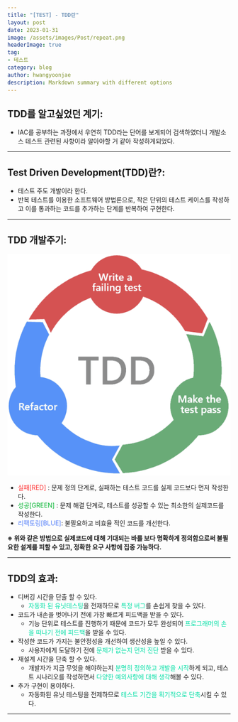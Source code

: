 ```yaml
---
title: "[TEST] - TDD란"
layout: post
date: 2023-01-31
image: /assets/images/Post/repeat.png
headerImage: true
tag:
- 테스트
category: blog
author: hwangyoonjae
description: Markdown summary with different options
---
```


## TDD를 알고싶었던 계기:
- IAC를 공부하는 과정에서 우연히 TDD라는 단어를 보게되어 검색하였더니 개발소스 테스트 관련된 사항이라 알아야할 거 같아 작성하게되었다.

* * *

## Test Driven Development(TDD)란?:
- 테스트 주도 개발이라 한다.
- 반복 테스트를 이용한 소프트웨어 방법론으로, 작은 단위의 테스트 케이스를 작성하고 이를 통과하는 코드를 추가하는 단계를 반복하여 구현한다.

* * *

## TDD 개발주기:
[![텍스트](/assets/images/TEST/TDD%20%EA%B0%9C%EB%B0%9C%EC%A3%BC%EA%B8%B0.PNG)](/assets/images/TEST/TDD%20%EA%B0%9C%EB%B0%9C%EC%A3%BC%EA%B8%B0.PNG)

- <span style="color:#FE2E2E">실패[RED]</span> : 문제 정의 단계로, 실패하는 테스트 코드를 실제 코드보다 먼저 작성한다.
- <span style="color:#04B431">성공[GREEN]</span> : 문제 해결 단계로, 테스트를 성공할 수 있는 최소한의 실제코드를 작성한다.
- <span style="color:#5882FA">리팩토링[BLUE]</span>: 불필요하고 비효율 적인 코드를 개선한다.

**※ 위와 같은 방법으로 실제코드에 대해 기대되는 바를 보다 명확하게 정의함으로써 불필요한 설계를 피할 수 있고, 정확한 요구 사항에 집중 가능하다.**

* * *

## TDD의 효과:
- 디버깅 시간을 단출 할 수 있다.
  - <span style="color:#01DFA5">자동화 된 유닛테스팅</span>을 전재하므로 <span style="color:#01DFA5">특정 버그</span>를 손쉽게 찾을 수 있다. 
- 코드가 내손을 벗어나기 전에 가장 빠르게 피드백을 받을 수 있다.
  - 기능 단위로 테스트를 진행하기 때문에 코드가 모두 완성되어 <span style="color:#01DFA5">프로그래머의 손을 떠나기 전에 피드백</span>을 받을 수 있다.
- 작성한 코드가 가지는 불안정성을 개선하여 생산성을 높일 수 있다.
  - 사용자에게 도달하기 전에 <span style="color:#01DFA5">문제가 없는지 먼저 진단</span> 받을 수 있다.
- 재설계 시간을 단축 할 수 있다.
  - 개발자가 지금 무엇을 해야하는지 <span style="color:#01DFA5">분명히 정의하고 개발을 시작</span>하게 되고, 테스트 시나리오를 작성하면서 <span style="color:#01DFA5">다양한 예외사항에 대해 생각</span>해볼 수 있다.
- 추가 구현이 용이하다.
  - 자동화된 유닛 테스팅을 전제하므로 <span style="color:#01DFA5">테스트 기간을 획기적으로 단축</span>시킬 수 있다.

* * *